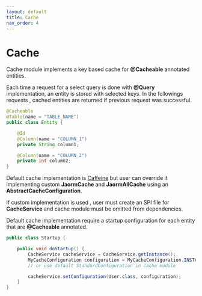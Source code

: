 ```yaml
---
layout: default
title: Cache
nav_order: 4
---
```


# Cache

Cache module implements a key based cache for **@Cacheable** annotated entities.

Each time a request for a select query is done with **@Query** implementation,
an entity is stored with selected keys.
In the followings requests , cached entities are returned if previous request was successful.

```java
@Cacheable
@Table(name = "TABLE_NAME")
public class Entity {

    @Id
    @Column(name = "COLUMN_1")
    private String column1;

    @Column(name = "COLUMN_2")
    private int column2;
}
```

Default cache implementation is [Caffeine](https://github.com/ben-manes/caffeine) but user can override it
implementing custom **JaormCache** and **JaormAllCache** using an **AbstractCacheConfiguration**.

<aside class="info">
  If custom implementation is used , user must create an SPI file for <b>CacheService</b> and cache module
  must be omitted from dependencies.
</aside>

Default cache implementation require a startup configuration for each entity that are **@Cacheable**
annotated.

```java
public class Startup {

    public void doStartup() {
        CacheService cacheService = CacheService.getInstance();
        MyCacheConfiguration configuration = MyCacheConfiguration.INSTANCE;
        // or use default StandardConfiguration in cache module

        cacheService.setConfiguration(User.class, configuration);
    }
}
```
